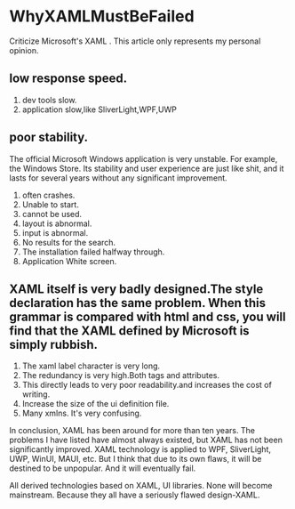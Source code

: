 # WhyXAMLMustBeFailed
Criticize Microsoft's XAML .
This article only represents my personal opinion.

## low response speed.
1. dev tools slow.
2. application slow,like SliverLight,WPF,UWP
	
## poor stability.
The official Microsoft Windows application is very unstable. 
For example, the Windows Store. Its stability and user experience are just like shit, and it lasts for several years without any significant improvement.
1. often crashes.
2. Unable to start.
3. cannot be used.
4. layout is abnormal.
5. input is abnormal.
6. No results for the search.
7. The installation failed halfway through.
8. Application White screen.



## XAML itself is very badly designed.The style declaration has the same problem. When this grammar is compared with html and css, you will find that the XAML defined by Microsoft is simply rubbish.
1. The xaml label character is very long.
2. The redundancy is very high.Both tags and attributes.
3. This directly leads to very poor readability.and increases the cost of writing.
4. Increase the size of the ui definition file.
5. Many xmlns. It's very confusing.


In conclusion, XAML has been around for more than ten years.
The problems I have listed have almost always existed, but XAML has not been significantly improved.
XAML technology is applied to WPF, SliverLight, UWP, WinUI, MAUI, etc.
But I think that due to its own flaws, it will be destined to be unpopular.
And it will eventually fail.


All derived technologies based on XAML, UI libraries. None will become mainstream. Because they all have a seriously flawed design-XAML.
